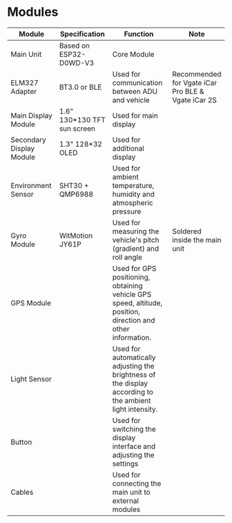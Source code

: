 # Modules

<table><thead><tr><th width="144">Module</th><th width="188">Specification</th><th width="269">Function</th><th>Note</th></tr></thead><tbody><tr><td>Main Unit</td><td>Based on ESP32-D0WD-V3</td><td>Core Module</td><td></td></tr><tr><td>ELM327 Adapter</td><td>BT3.0 or BLE</td><td>Used for communication between ADU and vehicle</td><td>Recommended for Vgate iCar Pro BLE &#x26; Vgate iCar 2S</td></tr><tr><td>Main Display Module</td><td>1.6" 130*130 TFT sun screen</td><td>Used for main display</td><td></td></tr><tr><td>Secondary Display Module</td><td>1.3" 128*32 OLED</td><td>Used for additional display</td><td></td></tr><tr><td>Environment Sensor</td><td>SHT30 + QMP6988</td><td>Used for ambient temperature, humidity and atmospheric pressure</td><td></td></tr><tr><td>Gyro Module</td><td>WitMotion JY61P</td><td>Used for measuring the vehicle's pitch (gradient) and roll angle</td><td>Soldered inside the main unit</td></tr><tr><td>GPS Module</td><td></td><td>Used for GPS positioning, obtaining vehicle GPS speed, altitude, position, direction and other information.</td><td></td></tr><tr><td>Light Sensor</td><td></td><td>Used for automatically adjusting the brightness of the display according to the ambient light intensity.</td><td></td></tr><tr><td>Button</td><td></td><td>Used for switching the display interface and adjusting the settings</td><td></td></tr><tr><td>Cables</td><td></td><td>Used for connecting the main unit to external modules</td><td></td></tr></tbody></table>
